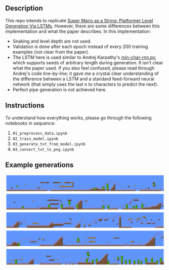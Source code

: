 ## Description

This repo intends to replicate [Super Mario as a String: Platformer Level Generation Via LSTMs](https://arxiv.org/abs/1603.00930). However, there are some differences between this implementation and what the paper describes. In this implementation:

- Snaking and level depth are not used.
- Validation is done after each epoch instead of every 200 training examples (not clear from the paper).
- The LSTM here is used similar to Andrej Karpathy's [min-char-rnn.py](https://gist.github.com/karpathy/d4dee566867f8291f086), which supports seeds of arbitrary length during generation. It isn't clear what the paper used. If you also feel confused, please read through Andrej's code line-by-line; it gave me a crystal clear understanding of the difference between a LSTM and a standard feed-forward neural network (that simply uses the last n to characters to predict the next).
- Perfect pipe generation is not achieved here.

## Instructions

To understand how everything works, please go through the following notebooks in sequence:

1. `01_preprocess_data.ipynb`
2. `02_train_model.ipynb`
3. `03_generate_txt_from_model.ipynb`
4. `04_convert_txt_to_png.ipynb`

## Example generations

<img src="generated_levels_png/1.png">

<img src="generated_levels_png/2.png">

<img src="generated_levels_png/3.png">

<img src="generated_levels_png/4.png">

<img src="generated_levels_png/5.png">
